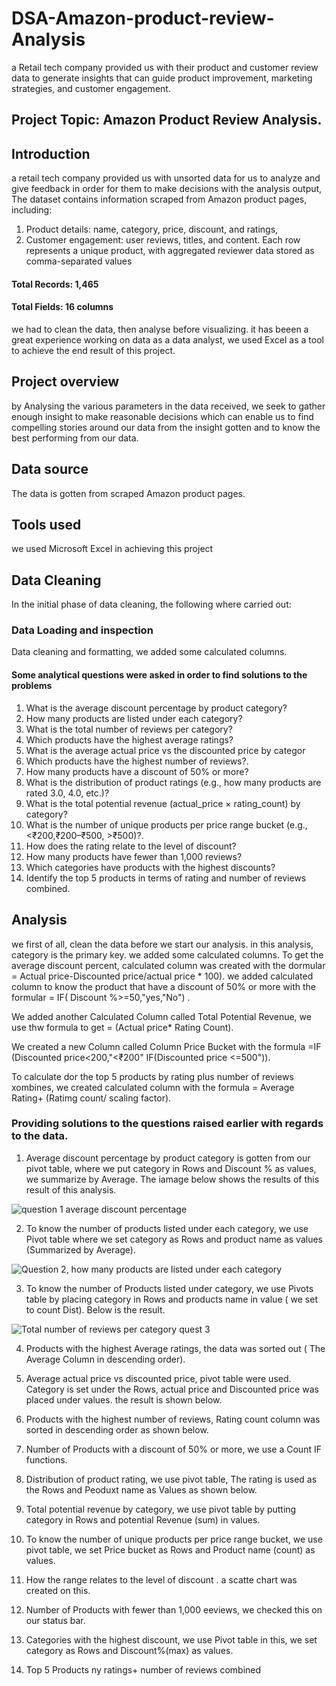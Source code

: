 # DSA-Amazon-product-review-Analysis
a Retail tech company provided us with their product and customer review data to generate insights that can guide product improvement, marketing strategies, and customer engagement.
## Project Topic: Amazon Product Review Analysis.
## Introduction 
a  retail tech company provided us with unsorted data for us to analyze and give feedback in order for them to make decisions with the analysis output, The dataset contains information scraped from Amazon product pages, including: 
   1. Product details: name, category, price, discount, and ratings, 
   2. Customer engagement: user reviews, titles, and content. 
     Each row represents a unique product, with aggregated reviewer data 
stored as comma-separated values 
#### Total Records: 1,465 
#### Total Fields: 16 columns 
     
we had to clean the data, then analyse before visualizing. it has beeen a great experience working on data as a data analyst, we used Excel as a tool to achieve the end result of this project.  

## Project overview
by Analysing the various parameters in the data received, we seek to gather enough insight to make reasonable decisions which can enable us to find compelling stories around our data from the insight gotten and to know the best performing from our data.
## Data source
The data is gotten from scraped Amazon product pages. 

## Tools used
we used Microsoft Excel in achieving this project

## Data Cleaning
In the initial phase of data cleaning, the following where carried out:
### Data Loading and inspection
Data cleaning and formatting, we added some calculated columns.

#### Some analytical questions were asked in order to find solutions to the problems 
1. What is the average discount percentage by product category?
2. How many products are listed under each category?
3. What is the total number of reviews per category?
4. Which products have the highest average ratings?
5. What is the average actual price vs the discounted price by categor
6. Which products have the highest number of reviews?.
7. How many products have a discount of 50% or more?
8. What is the distribution of product ratings (e.g., how many products are rated 3.0,
4.0, etc.)?
9. What is the total potential revenue (actual_price × rating_count) by category?
10. What is the number of unique products per price range bucket (e.g., <₹200,₹200–₹500, >₹500)?.
1. How does the rating relate to the level of discount?
12. How many products have fewer than 1,000 reviews?
13. Which categories have products with the highest discounts?
14. Identify the top 5 products in terms of rating and number of reviews combined.

## Analysis

we first of all, clean the data before we start our analysis.
in this analysis, category is the primary key. we added some calculated columns. 
To get the average discount percent, calculated column was created with the dormular = Actual price-Discounted price/actual price * 100). 
we added calculated column to know the product that have a discount of 50% or more with the formular
= IF( Discount %>=50,"yes,"No") .

We added another Calculated Column called Total Potential Revenue, we use thw formula to get = (Actual price* Rating Count). 

We created a new Column called Column Price Bucket with the formula =IF (Discounted price<200,"<₹200"
IF(Discounted price <=500")).

To calculate dor the top 5 products by rating plus number of reviews xombines, we created calculated column with the formula = Average Rating+ (Ratimg count/ scaling factor).

### Providing solutions to the questions raised earlier with regards to the data.
1. Average discount percentage by product category is gotten from our pivot table, where we put category in Rows and Discount % as values, we summarize by Average. The iamage below shows the results of this result of this analysis.

![question 1 average discount percentage](https://github.com/user-attachments/assets/a96f93a5-92ef-4f87-821f-7fb19973e4a2)

2.  To know the number of products listed under each category, we use Pivot table where we set category as Rows and product name as values (Summarized by Average).

![Question 2, how many products are listed under each category](https://github.com/user-attachments/assets/252899e3-3437-4ed6-910c-7a8896d85a8a)


3. To know the number of Products listed under category, we use Pivots table by placing category in Rows and products name in value ( we set to count Dist). Below is the result.

![Total number of reviews per category quest 3](https://github.com/user-attachments/assets/53b50378-5b16-4901-a2d6-8c12c561a211)


4. Products with the highest Average ratings, the data was sorted out ( The Average Column in descending order).

   

7. Average actual price vs discounted price, pivot table were used. Category is set under the Rows, actual price and Discounted price was placed under values. the result is shown below.

8. Products with the highest number of reviews, Rating count column was sorted in descending order as shown below.

9. Number of Products with a discount of 50% or more, we use a Count IF functions.

10. Distribution of product rating, we use pivot table, The rating is used as the Rows and Peoduxt name as Values as shown below.

11. Total potential revenue by category, we use pivot table by putting category in Rows and potential Revenue (sum) in values.

12. To know the number of unique products per price range bucket, we use pivot table, we set Price bucket as Rows and Product name (count) as values.

13. How the range relates to the level of discount . a scatte chart was created on this.

14. Number of Products with fewer than 1,000 eeviews, we checked this on our status bar.

15. Categories with the highest discount, we use Pivot table in this, we set category as Rows and Discount%(max) as values.

16. Top 5 Products ny ratings+ number of reviews combined





